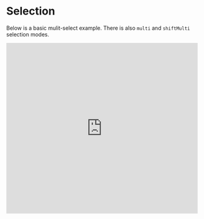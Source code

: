 # Selection

Below is a basic mulit-select example. There is also `multi` and `shiftMulti` selection modes.

<iframe width="100%" height="450" frameborder="0" src="https://embed.plnkr.co/EB0AghCtPX7Ctju1Gyj4?show=preview&autoCloseSidebar=true" />
